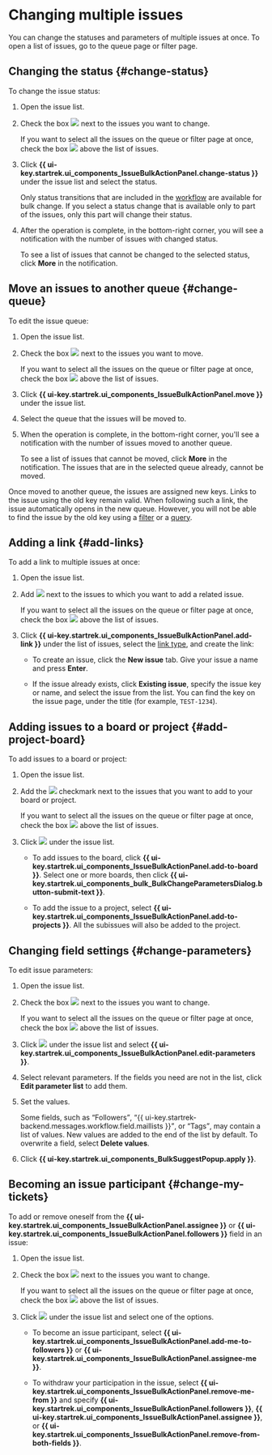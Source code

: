 # Changing multiple issues

You can change the statuses and parameters of multiple issues at once. To open a list of issues, go to the queue page or filter page.

## Changing the status {#change-status}

To change the issue status:

1. Open the issue list.

1. Check the box ![](../../_assets/tracker/svg/check.svg) next to the issues you want to change.

   If you want to select all the issues on the queue or filter page at once, check the box ![](../../_assets/tracker/svg/check.svg) above the list of issues.

1. Click **{{ ui-key.startrek.ui_components_IssueBulkActionPanel.change-status }}** under the issue list and select the status.

   Only status transitions that are included in the [workflow](workflow.md) are available for bulk change. If you select a status change that is available only to part of the issues, only this part will change their status.

1. After the operation is complete, in the bottom-right corner, you will see a notification with the number of issues with changed status.

   To see a list of issues that cannot be changed to the selected status, click **More** in the notification.

## Move an issues to another queue {#change-queue}

To edit the issue queue:

1. Open the issue list.

1. Check the box ![](../../_assets/tracker/svg/check.svg) next to the issues you want to move.

   If you want to select all the issues on the queue or filter page at once, check the box ![](../../_assets/tracker/svg/check.svg) above the list of issues.

1. Click **{{ ui-key.startrek.ui_components_IssueBulkActionPanel.move }}** under the issue list.

1. Select the queue that the issues will be moved to.

1. When the operation is complete, in the bottom-right corner, you'll see a notification with the number of issues moved to another queue.

   To see a list of issues that cannot be moved, click **More** in the notification. The issues that are in the selected queue already, cannot be moved.

Once moved to another queue, the issues are assigned new keys. Links to the issue using the old key remain valid. When following such a link, the issue automatically opens in the new queue. However, you will not be able to find the issue by the old key using a [filter](../manager/quick-filters.md) or a [query](../user/query-filter.md#query-format.md).

## Adding a link {#add-links}

To add a link to multiple issues at once:

1. Open the issue list.

1. Add ![](../../_assets/tracker/svg/check.svg) next to the issues to which you want to add a related issue.

   If you want to select all the issues on the queue or filter page at once, check the box ![](../../_assets/tracker/svg/check.svg) above the list of issues.

1. Click **{{ ui-key.startrek.ui_components_IssueBulkActionPanel.add-link }}** under the list of issues, select the [link type](../user/links.md), and create the link:

   * To create an issue, click the **New issue** tab. Give your issue a name and press **Enter**.

   * If the issue already exists, click **Existing issue**, specify the issue key or name, and select the issue from the list. You can find the key on the issue page, under the title (for example, `TEST-1234`).

## Adding issues to a board or project {#add-project-board}

To add issues to a board or project:

1. Open the issue list.

1. Add the ![](../../_assets/tracker/svg/check.svg) checkmark next to the issues that you want to add to your board or project.

   If you want to select all the issues on the queue or filter page at once, check the box ![](../../_assets/tracker/svg/check.svg) above the list of issues.

1. Click ![](../../_assets/horizontal-ellipsis.svg) under the issue list.

   * To add issues to the board, click **{{ ui-key.startrek.ui_components_IssueBulkActionPanel.add-to-board }}**. Select one or more boards, then click **{{ ui-key.startrek.ui_components_bulk_BulkChangeParametersDialog.button-submit-text }}**.

   * To add the issue to a project, select **{{ ui-key.startrek.ui_components_IssueBulkActionPanel.add-to-projects }}**. All the subissues will also be added to the project.

## Changing field settings {#change-parameters}

To edit issue parameters:

1. Open the issue list.

1. Check the box ![](../../_assets/tracker/svg/check.svg) next to the issues you want to change.

   If you want to select all the issues on the queue or filter page at once, check the box ![](../../_assets/tracker/svg/check.svg) above the list of issues.

1. Click ![](../../_assets/horizontal-ellipsis.svg) under the issue list and select **{{ ui-key.startrek.ui_components_IssueBulkActionPanel.edit-parameters }}**.

1. Select relevant parameters. If the fields you need are not in the list, click **Edit parameter list** to add them.

1. Set the values.

   Some fields, such as <q>Followers</q>, <q>{{ ui-key.startrek-backend.messages.workflow.field.maillists }}</q>, or <q>Tags</q>, may contain a list of values. New values are added to the end of the list by default. To overwrite a field, select **Delete values**.

1. Click **{{ ui-key.startrek.ui_components_BulkSuggestPopup.apply }}**.

## Becoming an issue participant {#change-my-tickets}

To add or remove oneself from the **{{ ui-key.startrek.ui_components_IssueBulkActionPanel.assignee }}** or **{{ ui-key.startrek.ui_components_IssueBulkActionPanel.followers }}** field in an issue:

1. Open the issue list.

1. Check the box ![](../../_assets/tracker/svg/check.svg) next to the issues you want to change.

   If you want to select all the issues on the queue or filter page at once, check the box ![](../../_assets/tracker/svg/check.svg) above the list of issues.

1. Click ![](../../_assets/horizontal-ellipsis.svg) under the issue list and select one of the options.

   * To become an issue participant, select **{{ ui-key.startrek.ui_components_IssueBulkActionPanel.add-me-to-followers }}** or **{{ ui-key.startrek.ui_components_IssueBulkActionPanel.assignee-me }}**.

   * To withdraw your participation in the issue, select **{{ ui-key.startrek.ui_components_IssueBulkActionPanel.remove-me-from }}** and specify **{{ ui-key.startrek.ui_components_IssueBulkActionPanel.followers }}**, **{{ ui-key.startrek.ui_components_IssueBulkActionPanel.assignee }}**, or **{{ ui-key.startrek.ui_components_IssueBulkActionPanel.remove-from-both-fields }}**.
